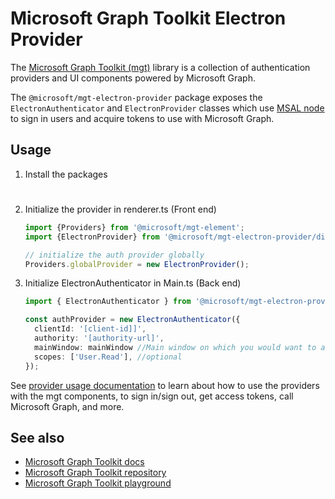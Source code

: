 # Microsoft Graph Toolkit Electron Provider
The [Microsoft Graph Toolkit (mgt)](https://aka.ms/mgt) library is a collection of authentication providers and UI components powered by Microsoft Graph. 

The `@microsoft/mgt-electron-provider` package exposes the `ElectronAuthenticator` and `ElectronProvider` classes which use [MSAL node](https://www.npmjs.com/package/@azure/msal-node) to sign in users and acquire tokens to use with Microsoft Graph.


## Usage

1. Install the packages

# <to be added>

2. Initialize the provider in renderer.ts (Front end)

    ```ts
    import {Providers} from '@microsoft/mgt-element';
    import {ElectronProvider} from '@microsoft/mgt-electron-provider/dist/es6/ElectronProvider';

    // initialize the auth provider globally
    Providers.globalProvider = new ElectronProvider();
    ```

3. Initialize ElectronAuthenticator in Main.ts (Back end)

    ```ts
    import { ElectronAuthenticator } from '@microsoft/mgt-electron-provider/dist/es6/ElectronAuthenticator';

    const authProvider = new ElectronAuthenticator({
      clientId: '[client-id]]',
      authority: '[authority-url]',
      mainWindow: mainWindow //Main window on which you would want to authenticate the user
      scopes: ['User.Read'], //optional
    });
    ```

See [provider usage documentation](https://docs.microsoft.com/graph/toolkit/providers) to learn about how to use the providers with the mgt components, to sign in/sign out, get access tokens, call Microsoft Graph, and more.

## See also
* [Microsoft Graph Toolkit docs](https://aka.ms/mgt-docs)
* [Microsoft Graph Toolkit repository](https://aka.ms/mgt)
* [Microsoft Graph Toolkit playground](https://mgt.dev)

